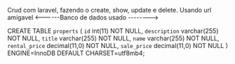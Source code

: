 Crud com laravel, fazendo o create, show, update e delete. Usando url amigavel
<------Banco de dados usado -------->

CREATE TABLE `properts` (
  `id` int(11) NOT NULL,
  `description` varchar(255) NOT NULL,
  `title` varchar(255) NOT NULL,
  `name` varchar(255) NOT NULL,
  `rental_price` decimal(11,0) NOT NULL,
  `sale_price` decimal(11,0) NOT NULL
) ENGINE=InnoDB DEFAULT CHARSET=utf8mb4;
